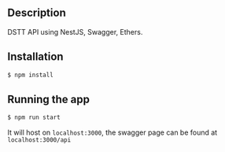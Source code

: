 ## Description

DSTT API using NestJS, Swagger, Ethers.

## Installation

```bash
$ npm install
```

## Running the app

```bash
$ npm run start
```

It will host on ```localhost:3000```, the swagger page can be found at ```localhost:3000/api```
